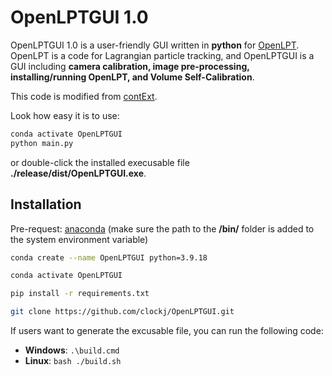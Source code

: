 # OpenLPTGUI 1.0

OpenLPTGUI 1.0 is a user-friendly GUI written in **python** for [OpenLPT](https://github.com/clockj/OpenLPT.git). OpenLPT is a code for Lagrangian particle tracking, and OpenLPTGUI is a GUI including **camera calibration, image pre-processing, installing/running OpenLPT, and Volume Self-Calibration**. 

This code is modified from [contExt](https://github.com/RafaelCasamaximo/contExt.git).

Look how easy it is to use:
```bash 
conda activate OpenLPTGUI
python main.py
```
or double-click the installed execusable file **./release/dist/OpenLPTGUI.exe**.


## Installation
Pre-request: [anaconda](https://www.anaconda.com/) (make sure the path to the **/bin/** folder is added to the system environment variable)

```bash
conda create --name OpenLPTGUI python=3.9.18

conda activate OpenLPTGUI

pip install -r requirements.txt

git clone https://github.com/clockj/OpenLPTGUI.git
```

If users want to generate the excusable file, you can run the following code:
- **Windows**: `.\build.cmd`
- **Linux**: `bash ./build.sh`
